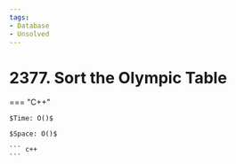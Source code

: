 ```yaml
---
tags:
- Database
- Unsolved
---
```



# 2377. Sort the Olympic Table

=== "C++"

    $Time: O()$

    $Space: O()$

    ``` c++
    ```